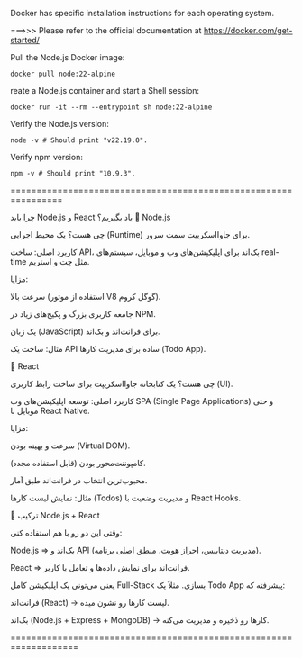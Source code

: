 Docker has specific installation instructions for each operating system.

===>>> Please refer to the official documentation at https://docker.com/get-started/

Pull the Node.js Docker image:

```
docker pull node:22-alpine
```

reate a Node.js container and start a Shell session:
```
docker run -it --rm --entrypoint sh node:22-alpine
```

Verify the Node.js version:

```
node -v # Should print "v22.19.0".
```

Verify npm version:
```
npm -v # Should print "10.9.3".
```

================================================================



چرا باید Node.js و React یاد بگیریم؟
🔹 Node.js

چی هست؟
یک محیط اجرایی (Runtime) برای جاوااسکریپت سمت سرور.

کاربرد اصلی:
ساخت API، بک‌اند برای اپلیکیشن‌های وب و موبایل، سیستم‌های real-time مثل چت و استریم.

مزایا:

سرعت بالا (استفاده از موتور V8 گوگل کروم).

جامعه کاربری بزرگ و پکیج‌های زیاد در NPM.

یک زبان (JavaScript) برای فرانت‌اند و بک‌اند.

مثال:
ساخت یک API ساده برای مدیریت کارها (Todo App).

🔹 React

چی هست؟
یک کتابخانه جاوااسکریپت برای ساخت رابط کاربری (UI).

کاربرد اصلی:
توسعه اپلیکیشن‌های وب SPA (Single Page Applications) و حتی موبایل با React Native.

مزایا:

سرعت و بهینه بودن (Virtual DOM).

کامپوننت‌محور بودن (قابل استفاده مجدد).

محبوب‌ترین انتخاب در فرانت‌اند طبق آمار.

مثال:
نمایش لیست کارها (Todos) و مدیریت وضعیت با React Hooks.

🚀 ترکیب Node.js + React

وقتی این دو رو با هم استفاده کنی:

Node.js ⇒ بک‌اند و API (مدیریت دیتابیس، احراز هویت، منطق اصلی برنامه).

React ⇒ فرانت‌اند برای نمایش داده‌ها و تعامل با کاربر.

یعنی می‌تونی یک اپلیکیشن کامل Full-Stack بسازی.
مثلاً یک Todo App پیشرفته که:

فرانت‌اند (React) → لیست کارها رو نشون میده.

بک‌اند (Node.js + Express + MongoDB) → کارها رو ذخیره و مدیریت می‌کنه.


===================================================================


